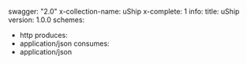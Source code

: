 swagger: "2.0"
x-collection-name: uShip
x-complete: 1
info:
  title: uShip
  version: 1.0.0
schemes:
- http
produces:
- application/json
consumes:
- application/json